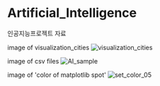 # Artificial_Intelligence
인공지능프로젝트 자료

image of visualization_cities
![visualization_cities](https://user-images.githubusercontent.com/68888169/162400916-30761f86-f37d-413d-8931-f10d9d6029cc.PNG)

image of csv files
![AI_sample](https://user-images.githubusercontent.com/68888169/162401619-c65433a2-036f-44ec-a8d0-e9610d1d7e93.png)


image of 'color of matplotlib spot'
![set_color_05](https://user-images.githubusercontent.com/68888169/162611856-6e1896aa-1b1b-43e4-962b-c87ed6945540.png)
